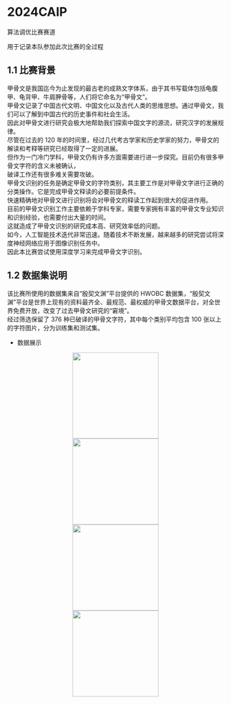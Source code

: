# 2024CAIP
算法调优比赛赛道

用于记录本队参加此次比赛的全过程
## 1.1 比赛背景

甲骨文是我国迄今为止发现的最古老的成熟文字体系，由于其书写载体包括龟腹甲、龟背甲、牛肩胛骨等，人们将它命名为“甲骨文”。  
甲骨文记录了中国古代文明、中国文化以及古代人类的思维思想。通过甲骨文，我们可以了解到中国古代的历史事件和社会生活。  
因此对甲骨文进行研究会极大地帮助我们探索中国文字的源流，研究汉字的发展规律。  
尽管在过去的 120 年的时间里，经过几代考古学家和历史学家的努力，甲骨文的解读和考释等研究已经取得了一定的进展。  
但作为一门冷门学科，甲骨文仍有许多方面需要进行进一步探究。目前仍有很多甲骨文字符的含义未被确认，  
破译工作还有很多难关需要攻破。  
甲骨文识别的任务是确定甲骨文的字符类别，其主要工作是对甲骨文字进行正确的分类操作。它是完成甲骨文释读的必要前提条件。  
快速精确地对甲骨文进行识别将会对甲骨文的释读工作起到很大的促进作用。  
目前的甲骨文识别工作主要依赖于学科专家，需要专家拥有丰富的甲骨文专业知识和识别经验，也需要付出大量的时间。  
这就造成了甲骨文识别的研究成本高、研究效率低的问题。  
如今，人工智能技术迭代非常迅速。随着技术不断发展，越来越多的研究尝试将深度神经网络应用于图像识别任务中。  
因此本比赛尝试使用深度学习来完成甲骨文字识别。  

## 1.2 数据集说明
该比赛所使用的数据集来自“殷契文渊”平台提供的 HWOBC 数据集，“殷契文渊”平台是世界上现有的资料最齐全、最规范、最权威的甲骨文数据平台，对全世界免费开放，改变了过去甲骨文研究的“窘境”。  
经过筛选保留了 376 种已破译的甲骨文字符，其中每个类别平均包含 100 张以上的字符图片，分为训练集和测试集。

- 数据展示


 
<div class='insertContainerBox row'>
<div class='insertItem' align=center><img src="https://imgbed.momodel.cn/20231202093532.png" width="200px"/></div>
   <div class='insertItem' align=center><img src="https://imgbed.momodel.cn/20231202093548.png" width="200px"/></div> 
       <div class='insertItem' align=center><img src="https://imgbed.momodel.cn/20231202093607.png" width="200px"/></div> 
    <div class='insertItem' align=center><img src="https://imgbed.momodel.cn/20231202093630.png" width="200px"/></div> 
</div>


